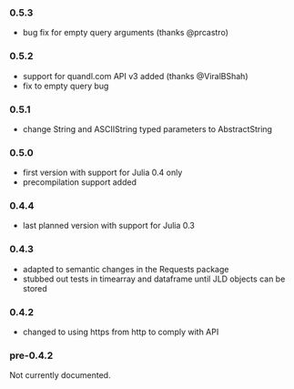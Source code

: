 ### 0.5.3

* bug fix for empty query arguments (thanks @prcastro)

### 0.5.2

* support for quandl.com API v3 added (thanks @ViralBShah)
* fix to empty query bug

### 0.5.1

* change String and ASCIIString typed parameters to AbstractString

### 0.5.0

* first version with support for Julia 0.4 only
* precompilation support added

### 0.4.4

* last planned version with support for Julia 0.3

### 0.4.3

* adapted to semantic changes in the Requests package
* stubbed out tests in timearray and dataframe until JLD objects can be stored

### 0.4.2

* changed to using https from http to comply with API

### pre-0.4.2

Not currently documented.
